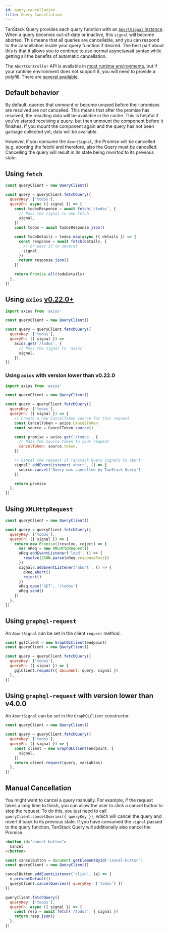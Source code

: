 ```yaml
---
id: query-cancellation
title: Query Cancellation
---
```


TanStack Query provides each query function with an [`AbortSignal` instance](https://developer.mozilla.org/docs/Web/API/AbortSignal). When a query becomes out-of-date or inactive, this `signal` will become aborted. This means that all queries are cancellable, and you can respond to the cancellation inside your query function if desired. The best part about this is that it allows you to continue to use normal async/await syntax while getting all the benefits of automatic cancellation.

The `AbortController` API is available in [most runtime environments](https://developer.mozilla.org/docs/Web/API/AbortController#browser_compatibility), but if your runtime environment does not support it, you will need to provide a polyfill. There are [several available](https://www.npmjs.com/search?q=abortcontroller%20polyfill).

## Default behavior

By default, queries that unmount or become unused before their promises are resolved are _not_ cancelled. This means that after the promise has resolved, the resulting data will be available in the cache. This is helpful if you've started receiving a query, but then unmount the component before it finishes. If you mount the component again and the query has not been garbage collected yet, data will be available.

However, if you consume the `AbortSignal`, the Promise will be cancelled (e.g. aborting the fetch) and therefore, also the Query must be cancelled. Cancelling the query will result in its state being _reverted_ to its previous state.

## Using `fetch`

[//]: # 'Example'

```js
const queryClient = new QueryClient()

const query = queryClient.fetchQuery({
  queryKey: ['todos'],
  queryFn: async ({ signal }) => {
    const todosResponse = await fetch('/todos', {
      // Pass the signal to one fetch
      signal,
    })
    const todos = await todosResponse.json()

    const todoDetails = todos.map(async ({ details }) => {
      const response = await fetch(details, {
        // Or pass it to several
        signal,
      })
      return response.json()
    })

    return Promise.all(todoDetails)
  },
})
```

[//]: # 'Example'

## Using `axios` [v0.22.0+](https://github.com/axios/axios/releases/tag/v0.22.0)

[//]: # 'Example2'

```js
import axios from 'axios'

const queryClient = new QueryClient()

const query = queryClient.fetchQuery({
  queryKey: ['todos'],
  queryFn: ({ signal }) =>
    axios.get('/todos', {
      // Pass the signal to `axios`
      signal,
    }),
})
```

[//]: # 'Example2'

### Using `axios` with version lower than v0.22.0

[//]: # 'Example3'

```js 
import axios from 'axios'

const queryClient = new QueryClient()

const query = queryClient.fetchQuery({
  queryKey: ['todos'],
  queryFn: ({ signal }) => {
    // Create a new CancelToken source for this request
    const CancelToken = axios.CancelToken
    const source = CancelToken.source()

    const promise = axios.get('/todos', {
      // Pass the source token to your request
      cancelToken: source.token,
    })

    // Cancel the request if TanStack Query signals to abort
    signal?.addEventListener('abort', () => {
      source.cancel('Query was cancelled by TanStack Query')
    })

    return promise
  },
})
```

[//]: # 'Example3'

## Using `XMLHttpRequest`

[//]: # 'Example4'

```js
const queryClient = new QueryClient()

const query = queryClient.fetchQuery({
  queryKey: ['todos'],
  queryFn: ({ signal }) => {
    return new Promise((resolve, reject) => {
      var oReq = new XMLHttpRequest()
      oReq.addEventListener('load', () => {
        resolve(JSON.parse(oReq.responseText))
      })
      signal?.addEventListener('abort', () => {
        oReq.abort()
        reject()
      })
      oReq.open('GET', '/todos')
      oReq.send()
    })
  },
})
```

[//]: # 'Example4'

## Using `graphql-request`

An `AbortSignal` can be set in the client `request` method.

[//]: # 'Example5'

```js
const gqlClient = new GraphQLClient(endpoint)
const queryClient = new QueryClient()

const query = queryClient.fetchQuery({
  queryKey: ['todos'],
  queryFn: ({ signal }) => {
    gqlClient.request({ document: query, signal })
  },
})
```

[//]: # 'Example5'

## Using `graphql-request` with version lower than v4.0.0

An `AbortSignal` can be set in the `GraphQLClient` constructor.

[//]: # 'Example6'

```js
const queryClient = new QueryClient()

const query = queryClient.fetchQuery({
  queryKey: ['todos'],
  queryFn: ({ signal }) => {
    const client = new GraphQLClient(endpoint, {
      signal,
    })
    return client.request(query, variables)
  },
})
```

[//]: # 'Example6'

## Manual Cancellation

You might want to cancel a query manually. For example, if the request takes a long time to finish, you can allow the user to click a cancel button to stop the request. To do this, you just need to call `queryClient.cancelQueries({ queryKey })`, which will cancel the query and revert it back to its previous state. If you have consumed the `signal` passed to the query function, TanStack Query will additionally also cancel the Promise.

[//]: # 'Example7'

```html
<button id="cancel-button">
  Cancel
</button>
```

```js
const cancelButton = document.getElementById('cancel-button')
const queryClient = new QueryClient()

cancelButton.addEventListener('click', (e) => {
  e.preventDefault()
  queryClient.cancelQueries({ queryKey: ['todos'] })
})

queryClient.fetchQuery({
  queryKey: ['todos'],
  queryFn: async ({ signal }) => {
    const resp = await fetch('/todos', { signal })
    return resp.json()
  },
})
```

[//]: # 'Example7'
